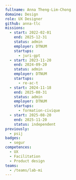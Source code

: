 ```yaml
---
fullname: Anna Theng-Lim-Chong
domaine: Design
role: UX Designer
github: anna-tlc
missions:
  - start: 2022-02-01
    end: 2025-12-31
    status: admin
    employer: DTNUM
    startups:
      - juri-gpt
  - start: 2023-11-20
    end: 2024-09-20
    status: admin
    employer: DTNUM
    startups:
      - re-ac-t
  - start: 2024-11-18
    end: 2025-08-31
    status: admin
    employer: DTNUM
    startups:
      - formation-civique
  - start: 2025-08-20
    end: 2025-11-20
    status: independent
previously:
  - psij
badges:
  - segur
competences:
  - UX
  - Facilitation
  - Product design
teams:
  - /teams/lab-mi
---
```

